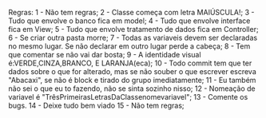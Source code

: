 Regras:
1 - Não tem regras;
2 - Classe começa com letra MAIÚSCULA!;
3 - Tudo que envolve o banco fica em model;
4 - Tudo que envolve interface fica em View;
5 - Tudo que envolve tratamento de dados fica em Controller;
6 - Se criar outra pasta morre;
7 - Todas as variaveis devem ser declaradas no mesmo lugar. Se não declarar em outro lugar perde a cabeça;
8 - Tem que comentar se não vai dar bosta; 
9 - A identidade visual é:VERDE,CINZA,BRANCO, E LARANJA(eca); 
10 - Todo commit tem que ter dados sobre o que for alterado, mas se não souber o que escrever escreva "Abacaxi", se não é block e tirado do grupo imediatamente;
11 - Eu também não sei o que eu to fazendo, não se sinta sozinho nisso;
12 - Nomeação de variavel é "TrêsPrimeirasLetrasDaClassenomevariavel"; 
13 - Comente os bugs. 
14 - Deixe tudo bem viado
15 - Não tem regras;

